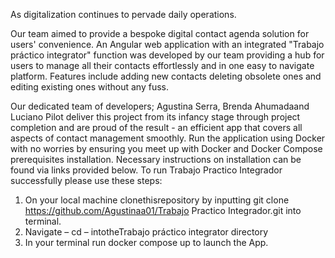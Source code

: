 As digitalization continues to pervade daily operations. 

Our team aimed to provide a bespoke digital contact agenda solution for users' convenience. An Angular web application with an integrated "Trabajo práctico integrator" function was developed by our team providing a hub for users to manage all their contacts effortlessly and in one easy to navigate platform. Features include adding new contacts deleting obsolete ones and editing existing ones without any fuss. 

Our dedicated team of developers; Agustina Serra, Brenda Ahumadaand Luciano Pilot deliver this project from its infancy stage through project completion and are proud of the result - an efficient app that covers all aspects of contact management smoothly. 
  Run the application using Docker with no worries by ensuring you meet up with Docker and Docker Compose prerequisites installation. Necessary instructions on installation can be found via links provided below. 
  To run Trabajo Practico Integrador successfully please use these steps:
1. On your local machine clonethisrepository by inputting git clone https://github.com/Agustinaa01/Trabajo Practico Integrador.git into terminal.   
2. Navigate – cd  – intotheTrabajo práctico integrator directory
3. In your terminal run docker compose up to launch the App.
